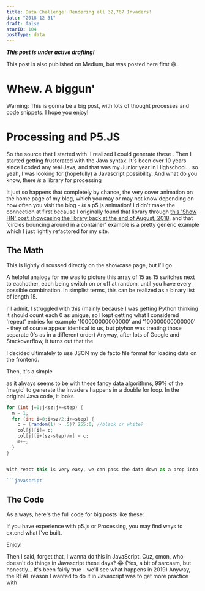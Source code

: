 ```yaml
---
title: Data Challenge! Rendering all 32,767 Invaders!
date: "2018-12-31"
draft: false
starID: 104
postType: data
---
```


***This post is under active drafting!***

This post is also published on Medium, but was posted here first :smile:.

# Whew. A biggun'

Warning: This is gonna be a big post, with lots of thought processes and code snippets. I hope you enjoy!

# Processing and P5.JS

So the source that I started with. I realized I could generate these . Then I started getting frusterated with the Java syntax. It's been over 10 years since I coded any real Java, and that was my Junior year in Highschool... so yeah, I was looking for (hopefully) a Javascript possibility. And what do you know, there _is_ a library for processing

It just so happens that completely by chance, the very cover animation on the home page of my blog, which you may or may not know depending on how often you visit the blog - _is_ a p5.js animation! I didn't make the connection at first because I originally found that library through [this 'Show HN' post showcasing the library back at the end of August, 2018](https://news.ycombinator.com/item?id=17716542), and that 'circles bouncing around in a container' example is a pretty generic example which I just lightly refactored for my site.

## The Math

This is lightly discussed directly on the showcase page, but I'll go

A helpful analogy for me was to picture this array of 15 as 15 switches next to eachother, each being switch on or off at random, until you have every possible combination. In simplist terms, this can be realized as a binary list of length 15.

I'll admit, I struggled with this (mainly because I was getting Python thinking it should count each 0 as unique, so I kept getting what I considered 'repeat' entries for example '100000000000000' and '100000000000000' - they of course appear identical to us, but ptyhon was treating those separate 0's as in a different order) Anyway, after lots of Google and Stackoverflow, it turns out that the 

I decided ultimately to use JSON my de facto file format for loading data on the frontend.

Then, it's a simple 

as it always seems to be with these fancy data algorithms, 99% of the 'magic' to generate the Invaders happens in a double for loop. In the original Java code, it looks

```java
for (int j=0;j<sz;j+=step) {
  m = 1;
  for (int i=0;i<sz/2;i+=step) {
    c = (random(1) > .5)? 255:0; //black or white?
    col[j][i]= c;
    col[j][i+(sz-step)/m] = c;
    m++;
  }
}
```

```javascript

With react this is very easy, we can pass the data down as a prop into each canvas:

```javascript

```

## The Code

As always, here's the full code for big posts like these:

If you have experience with p5.js or Processing, you may find ways to extend what I've built.

Enjoy!

Then I said, forget that, I wanna do this in JavaScript. Cuz, cmon, who doesn't do things in Javascript these days? :joy: (Yes, a bit of sarcasm, but honestly... it's been fairly true - we'll see what happens in 2019) Anyway, the REAL reason I wanted to do it in Javascript was to get more practice with 



